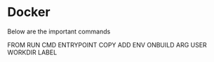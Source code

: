 # Docker

Below are the important commands 

FROM
RUN
CMD
ENTRYPOINT
COPY
ADD
ENV
ONBUILD
ARG
USER
WORKDIR
LABEL
